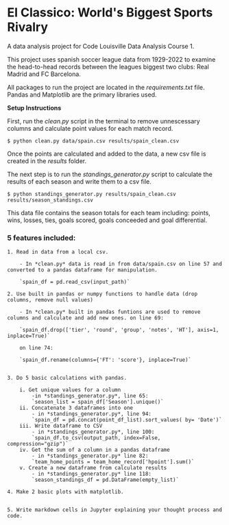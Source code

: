 # El Classico: World's Biggest Sports Rivalry

A data analysis project for Code Louisville Data Analysis Course 1.

This project uses spanish soccer league data from 1929-2022 to examine the head-to-head records between the leagues biggest two clubs: Real Madrid and FC Barcelona.

All packages to run the project are located in the *requirements.txt* file. Pandas and Matplotlib are the primary libraries used.

**Setup Instructions**


First, run the *clean.py* script in the terminal to remove unnescessary columns and calculate point values for each match record.

`$ python clean.py data/spain.csv results/spain_clean.csv`

 Once the points are calculated and added to the data, a new csv file is created in the *results* folder.

The next step is to run the *standings_generator.py* script to calculate the results of each season and write them to a csv file.

`$ python standings_generator.py results/spain_clean.csv results/season_standings.csv`

This data file contains the season totals for each team including: points, wins, losses, ties, goals scored, goals conceeded and goal differential.

### 5 features included:
    
    1. Read in data from a local csv.
        
        - In *clean.py* data is read in from data/spain.csv on line 57 and converted to a pandas dataframe for manipulation.
        
        `spain_df = pd.read_csv(input_path)`

    2. Use built in pandas or numpy functions to handle data (drop columns, remove null values)
        
        - In *clean.py* built in pandas funtions are used to remove columns and calculate and add new ones. on line 69:

        `spain_df.drop(['tier', 'round', 'group', 'notes', 'HT'], axis=1, inplace=True)`

        on line 74:

        `spain_df.rename(columns={'FT': 'score'}, inplace=True)`


    3. Do 5 basic calculations with pandas.
        
        i. Get unique values for a column
            -in *standings_generator.py*, line 65:
            `season_list = spain_df['Season'].unique()` 
        ii. Concatenate 3 dataframes into one
            - in *standings_generator.py*, line 94:
            `spain_df = pd.concat(point_df_list).sort_values( by= 'Date')`
        iii. Write dataframe to CSV
            - in *standings_generator.py*, line 100:
            `spain_df.to_csv(output_path, index=False, compression="gzip")`
        iv. Get the sum of a column in a pandas dataframe
            - in *standings_generator.py* line 82:
            `team_home_points = team_home_record['hpoint'].sum()`
        v. Create a new dataframe from calculate results
            - in *standings_generator.py* line 118:
            `season_standings_df = pd.DataFrame(empty_list)`

    4. Make 2 basic plots with matplotlib.


    5. Write markdown cells in Jupyter explaining your thought process and code.